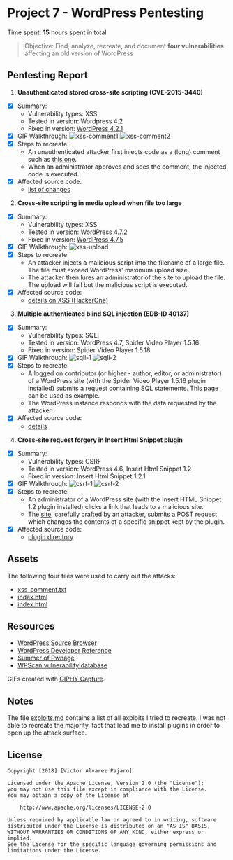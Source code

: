 # Project 7 - WordPress Pentesting

Time spent: **15** hours spent in total

> Objective: Find, analyze, recreate, and document **four vulnerabilities** affecting an old version of WordPress

## Pentesting Report

1. **Unauthenticated stored cross-site scripting (CVE-2015-3440)** 
  - [X] Summary: 
    - Vulnerability types: XSS  
    - Tested in version: Wordpress 4.2  
    - Fixed in version: [WordPress 4.2.1](https://codex.wordpress.org/Version_4.2.1) 
  - [X] GIF Walkthrough: 
    ![xss-comment1](./xss-e1/xss-1.gif)
    ![xss-comment2](./xss-e1/xss-2.gif)
  - [X] Steps to recreate: 
    - An unauthenticated attacker first injects code as a (long) comment such as [this one](./xss-e1/xss-comment.txt).
    - When an administrator approves and sees the comment, the injected code is executed. 
  - [X] Affected source code:
    - [list of changes](https://core.trac.wordpress.org/changeset?sfp_email=&sfph_mail=&reponame=&new=32311%40branches%2F4.2&old=32300%40branches%2F4.2)
2. **Cross-site scripting in media upload when file too large** 
  - [X] Summary: 
    - Vulnerability types: XSS
    - Tested in version: WordPress 4.7.2
    - Fixed in version: [WordPress 4.7.5](https://codex.wordpress.org/Version_4.7.5)
  - [X] GIF Walkthrough: 
    ![xss-upload](xss-e2/xss.gif)
  - [X] Steps to recreate: 
    - An attacker injects a malicious script into the filename of a large file. The file must exceed WordPress' maximum upload size.
    - The attacker then lures an administrator of the site to upload the file. The upload will fail but the malicious script is executed.
  - [X] Affected source code:
    - [details on XSS (HackerOne)](https://hackerone.com/reports/203515)
3. **Multiple authenticated blind SQL injection (EDB-ID 40137)**
  - [X] Summary: 
    - Vulnerability types: SQLI
    - Tested in version: WordPress 4.7, Spider Video Player 1.5.16
    - Fixed in version: Spider Video Player 1.5.18
  - [X] GIF Walkthrough: 
    ![sqli-1](./sqli/sqli-1.gif)
    ![sqli-2](./sqli/sqli-2.gif)
  - [X] Steps to recreate: 
    - A logged on contributor (or higher - author, editor, or administrator) of a WordPress site (with the Spider Video Player 1.5.16 plugin installed) submits a request containing SQL statements. This [page](./sqli/index.html) can be used as example.
    - The WordPress instance responds with the data requested by the attacker.
  - [X] Affected source code:
    - [details](https://sumofpwn.nl/advisory/2016/multiple_sql_injection_vulnerabilities_in_wordpress_video_player.html)
4. **Cross-site request forgery in Insert Html Snippet plugin** 
  - [X] Summary: 
    - Vulnerability types: CSRF
    - Tested in version: WordPress 4.6, Insert Html Snippet 1.2
    - Fixed in version: Insert Html Snippet 1.2.1 
  - [X] GIF Walkthrough:
    ![csrf-1](./csrf/csrf-1.gif)
    ![csrf-2](./csrf/csrf-2.gif) 
  - [X] Steps to recreate: 
    - An administrator of a WordPress site (with the Insert HTML Snippet 1.2 plugin installed) clicks a link that leads to a malicious site.
    - The [site](./csrf/index.html), carefully crafted by an attacker, submits a POST request which changes the contents of a specific snippet kept by the plugin.
  - [X] Affected source code:
    - [plugin directory](https://plugins.trac.wordpress.org/changeset/1536764/insert-html-snippet)


## Assets

The following four files were used to carry out the attacks: 

  - [xss-comment.txt](./xss-e1/xss-comment.txt)
  - [index.html](./sqli/index.html)
  - [index.html](./csrf/index.html)


## Resources

- [WordPress Source Browser](https://core.trac.wordpress.org/browser/)
- [WordPress Developer Reference](https://developer.wordpress.org/reference/)
- [Summer of Pwnage](https://sumofpwn.nl/advisories.html)
- [WPScan vulnerability database](https://wpvulndb.com/)  

GIFs created with [GIPHY Capture](https://giphy.com/apps/giphycapture).


## Notes

The file [exploits.md](exploits.md) contains a list of all exploits I tried to recreate. I was not able to recreate the majority, fact that lead me to install plugins in order to open up the attack surface.


## License

    Copyright [2018] [Victor Alvarez Pajaro]

    Licensed under the Apache License, Version 2.0 (the "License");
    you may not use this file except in compliance with the License.
    You may obtain a copy of the License at

        http://www.apache.org/licenses/LICENSE-2.0

    Unless required by applicable law or agreed to in writing, software
    distributed under the License is distributed on an "AS IS" BASIS,
    WITHOUT WARRANTIES OR CONDITIONS OF ANY KIND, either express or implied.
    See the License for the specific language governing permissions and
    limitations under the License.
